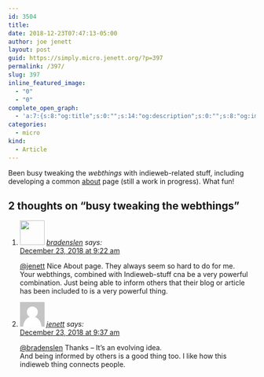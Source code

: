 ```yaml
---
id: 3504
title: 
date: 2018-12-23T07:47:13-05:00
author: joe jenett
layout: post
guid: https://simply.micro.jenett.org/?p=397
permalink: /397/
slug: 397
inline_featured_image:
  - "0"
  - "0"
complete_open_graph:
  - 'a:7:{s:8:"og:title";s:0:"";s:14:"og:description";s:0:"";s:8:"og:image";s:0:"";s:7:"og:type";s:0:"";s:12:"twitter:card";s:7:"summary";s:19:"twitter:description";s:0:"";s:15:"twitter:creator";s:0:"";}'
categories:
  - micro
kind:
  - Article
---
```

Been busy tweaking the _webthings_ with indieweb-related stuff, including developing a common [about](https://jenett.org/) page (still a work in progress). What fun!

<h2 id="comments-title">2 thoughts on “<span>busy tweaking the webthings</span>”		</h2>


<ol class="commentlist">
<li class="comment even thread-even depth-1 u-comment h-cite h-entry p-comment" id="li-comment-346">
<article id="comment-346" class="comment " itemprop="comment" itemscope="" itemtype="http://schema.org/Comment">
<footer>
<address class="comment-author p-author author vcard hcard h-card" itemprop="creator" itemscope="" itemtype="http://schema.org/Person">
<img alt="" src="https://micro.blog/bradenslen/avatar.jpg" srcset="https://micro.blog/bradenslen/avatar.jpg 2x" class="avatar avatar-50 photo avatar-default local-avatar u-photo" itemprop="image" loading="lazy" width="50" height="50">				<cite class="fn p-name" itemprop="name"><a href="https://micro.blog/bradenslen" rel="external nofollow ugc" class="u-url url">bradenslen</a></cite> <span class="says">says:</span>					</address>
<!-- .comment-author .vcard -->

<div class="comment-meta commentmetadata">
<a href="https://micro.blog/bradenslen/1531337"><time class="updated published dt-updated dt-published" datetime="2018-12-23T09:22:56-05:00" itemprop="datePublished dateModified dateCreated">
December 23, 2018 at 9:22 am						</time></a>
</div>
<!-- .comment-meta .commentmetadata -->
</footer>

<div class="comment-content e-content p-summary p-name" itemprop="text name description">
<p><a href="https://micro.blog/jenett" rel="nofollow ugc">@jenett</a> Nice About page.  They always seem so hard to do for me.<br>
Your webthings, combined with Indieweb-stuff cna be a very powerful combination.  Just being able to inform others that their blog or article has been included to is a very powerful thing.</p>
</div>

<div class="reply">
</div>
<!-- .reply -->
</article><!-- #comment-## -->
</li>
<!-- #comment-## -->
<li class="comment odd alt thread-odd thread-alt depth-1 u-comment h-cite h-entry p-comment" id="li-comment-347">
<article id="comment-347" class="comment " itemprop="comment" itemscope="" itemtype="http://schema.org/Comment">
<footer>
<address class="comment-author p-author author vcard hcard h-card" itemprop="creator" itemscope="" itemtype="http://schema.org/Person">
<img alt="" src="/wp-content/plugins/webmention/img/mm.jpg" srcset="/wp-content/plugins/webmention/img/mm.jpg 2x" class="avatar avatar-50 photo avatar-default u-photo" itemprop="image" loading="lazy" width="50" height="50">				<cite class="fn p-name" itemprop="name"><a href="https://micro.blog/jenett" rel="external nofollow ugc" class="u-url url">jenett</a></cite> <span class="says">says:</span>					</address>
<!-- .comment-author .vcard -->

<div class="comment-meta commentmetadata">
<a href="https://micro.blog/jenett/1531448"><time class="updated published dt-updated dt-published" datetime="2018-12-23T09:37:48-05:00" itemprop="datePublished dateModified dateCreated">
December 23, 2018 at 9:37 am						</time></a>
</div>
<!-- .comment-meta .commentmetadata -->
</footer>

<div class="comment-content e-content p-summary p-name" itemprop="text name description">
<p><a href="https://micro.blog/bradenslen" rel="nofollow ugc">@bradenslen</a> Thanks – It’s an evolving idea.<br>
And being informed by others is a good thing too. I like how this indieweb thing connects people.</p></div></article></li></ol>